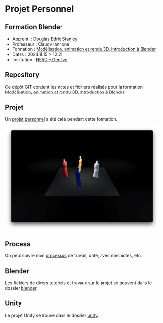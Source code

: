 # Projet Personnel
## Formation Blender

- Apprenti : [Douglas Edric Stanley](https://abstractmachine.net)
- Professeur : [Claudy Iannone](https://www.hesge.ch/head/annuaire/claudy-iannone)
- Formation : [Modélisation, animation et rendu 3D. Introduction à Blender](https://www.hesge.ch/head/formations-recherche/modelisation-animation-et-rendu-3d-introduction-blender)
- Dates : 2024.11.15 > 12.21
- Institution : [HEAD – Genève](https://www.hesge.ch/head/)

## Repository
Ce dépôt GIT contient les notes et fichiers réalisés pour la formation [Modélisation, animation et rendu 3D. Introduction à Blender](https://www.hesge.ch/head/formations-recherche/modelisation-animation-et-rendu-3d-introduction-blender).

## Projet
Un [projet personnel](projet/readme.md) a été créé pendant cette formation.

[![](./process/images/quad-beta-2024-12-21-11-45-00.png)](https://youtu.be/slorKrDAcjQ)

## Process
On peut suivre mon [processus](process/) de travail, daté, avec mes notes, etc.

## Blender
Les fichiers de divers tutoriels et travaux sur le projet se trouvent dans le dossier [blender](blender/).

## Unity
Le projet Unity se trouve dans le dossier [unity](unity/).